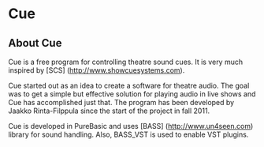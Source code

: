 Cue
===

## About Cue

Cue is a free program for controlling theatre sound cues. It is very much inspired by [SCS] (http://www.showcuesystems.com).

Cue started out as an idea to create a software for theatre audio. The goal was to get a simple but effective solution for playing audio in live shows and Cue has accomplished just that. The program has been developed by Jaakko Rinta-Filppula since the start of the project in fall 2011.

Cue is developed in PureBasic and uses [BASS] (http://www.un4seen.com) library
for sound handling. Also, BASS_VST is used to enable VST plugins.